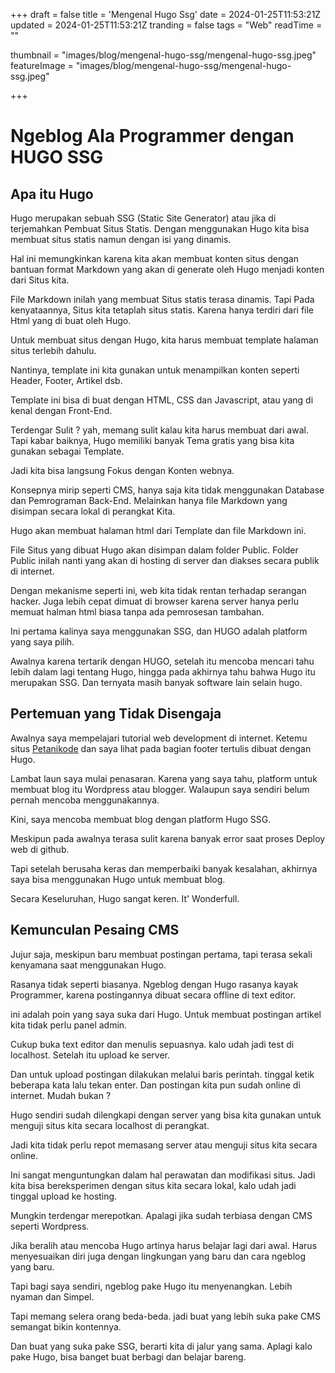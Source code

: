 +++
draft = false
title = 'Mengenal Hugo Ssg'
date = 2024-01-25T11:53:21Z
updated = 2024-01-25T11:53:21Z
tranding = false
tags = "Web"
readTime = ""

thumbnail = "images/blog/mengenal-hugo-ssg/mengenal-hugo-ssg.jpeg"
featureImage = "images/blog/mengenal-hugo-ssg/mengenal-hugo-ssg.jpeg"

+++

# Ngeblog Ala Programmer dengan HUGO SSG

## Apa itu Hugo

Hugo merupakan sebuah SSG (Static Site Generator) atau jika di terjemahkan Pembuat Situs Statis. 
Dengan menggunakan Hugo kita bisa membuat situs statis namun dengan isi yang dinamis.

Hal ini memungkinkan karena kita akan membuat konten situs dengan bantuan format Markdown yang akan di generate oleh Hugo menjadi konten dari Situs kita.

File Markdown inilah yang membuat Situs statis terasa dinamis. Tapi Pada kenyataannya, Situs kita tetaplah situs statis. Karena hanya terdiri dari file Html yang di buat oleh Hugo.

Untuk membuat situs dengan Hugo,  kita harus membuat template halaman situs terlebih dahulu.

Nantinya, template ini kita gunakan untuk menampilkan konten seperti Header, Footer, Artikel dsb.

Template ini bisa di buat dengan HTML, CSS dan Javascript, atau yang di kenal dengan Front-End.

Terdengar Sulit ? yah, memang sulit kalau kita harus membuat dari awal. Tapi kabar baiknya, Hugo memiliki banyak Tema gratis yang bisa kita gunakan sebagai Template.

Jadi kita bisa langsung Fokus dengan Konten webnya.

Konsepnya mirip seperti CMS, hanya saja kita tidak menggunakan Database dan Pemrograman Back-End. Melainkan hanya file Markdown yang disimpan secara lokal di perangkat Kita.

Hugo akan membuat halaman html dari Template dan file Markdown ini.

File Situs yang dibuat Hugo akan disimpan dalam folder Public. Folder Public inilah nanti yang akan di hosting di server dan diakses secara publik di internet.

Dengan mekanisme seperti ini, web kita tidak rentan terhadap serangan hacker. Juga lebih cepat dimuat di browser karena server hanya perlu memuat halman html biasa tanpa ada pemrosesan tambahan.

Ini pertama kalinya saya menggunakan SSG, dan HUGO adalah platform yang saya pilih.

Awalnya karena tertarik dengan HUGO, setelah itu mencoba mencari tahu lebih dalam lagi tentang Hugo, hingga pada akhirnya tahu bahwa Hugo itu merupakan SSG. Dan ternyata masih banyak software lain selain hugo.

## Pertemuan yang Tidak Disengaja

Awalnya saya mempelajari tutorial web development di internet. Ketemu situs [Petanikode](https://petanikode.com) dan saya lihat pada bagian footer tertulis dibuat dengan Hugo.

Lambat laun saya mulai penasaran. Karena yang saya tahu, platform untuk membuat blog itu Wordpress atau blogger. Walaupun saya sendiri belum pernah mencoba menggunakannya.

Kini, saya mencoba membuat blog dengan platform Hugo SSG.

Meskipun pada awalnya terasa sulit karena banyak error saat proses Deploy web di github.

Tapi setelah berusaha keras dan memperbaiki banyak kesalahan, akhirnya saya bisa menggunakan Hugo untuk membuat blog.

Secara Keseluruhan, Hugo sangat keren. It' Wonderfull.

## Kemunculan Pesaing CMS

Jujur saja, meskipun baru membuat postingan pertama, tapi terasa sekali kenyamana saat menggunakan Hugo.

Rasanya tidak seperti biasanya. Ngeblog dengan Hugo rasanya kayak Programmer, karena postingannya dibuat secara offline di text editor.

ini adalah poin yang saya suka dari Hugo. Untuk membuat postingan artikel kita tidak perlu panel admin.

Cukup buka text editor dan menulis sepuasnya. kalo udah jadi test di localhost. Setelah itu upload ke server.

Dan untuk upload postingan dilakukan melalui baris perintah. tinggal ketik beberapa kata lalu tekan enter. Dan postingan kita pun sudah online di internet. Mudah bukan ?

Hugo sendiri sudah dilengkapi dengan server yang bisa kita gunakan untuk menguji situs kita secara localhost di perangkat.

Jadi kita tidak perlu repot memasang server atau menguji situs kita secara online.

Ini sangat menguntungkan dalam hal perawatan dan modifikasi situs. Jadi kita bisa bereksperimen dengan situs kita secara lokal, kalo udah jadi tinggal upload ke hosting.

Mungkin terdengar merepotkan. Apalagi jika sudah terbiasa dengan CMS seperti Wordpress.

Jika beralih atau mencoba Hugo artinya harus belajar lagi dari awal. Harus menyesuaikan diri juga dengan lingkungan yang baru dan cara ngeblog yang baru.

Tapi bagi saya sendiri, ngeblog pake Hugo itu menyenangkan. Lebih nyaman dan Simpel.

Tapi memang selera orang beda-beda. jadi buat yang lebih suka pake CMS semangat bikin kontennya.

Dan buat yang suka pake SSG, berarti kita di jalur yang sama. Aplagi kalo pake Hugo, bisa banget buat berbagi dan belajar bareng.
